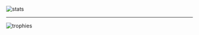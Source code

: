 ![stats](https://github-readme-stats.vercel.app/api?username=oleander&theme=tokyonight&count_private=true&show_icons=true&include_all_commits=true&hide_title=true)

---

![trophies](https://github-profile-trophy.vercel.app/?username=oleander&theme=tokyonight&no-bg=true&margin-w=15&margin-h=15&column=3&row=6)
